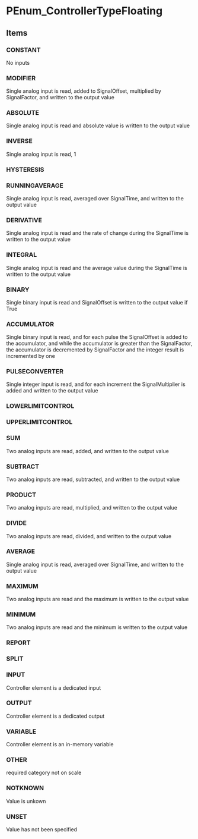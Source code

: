 # PEnum_ControllerTypeFloating

## Items

### CONSTANT
No inputs

### MODIFIER
Single analog input is read, added to SignalOffset, multiplied by SignalFactor, and written to the output value

### ABSOLUTE
Single analog input is read and absolute value is written to the output value

### INVERSE
Single analog input is read, 1

### HYSTERESIS


### RUNNINGAVERAGE
Single analog input is read, averaged over SignalTime, and written to the output value

### DERIVATIVE
Single analog input is read and the rate of change during the SignalTime is written to the output value

### INTEGRAL
Single analog input is read and the average value during the SignalTime is written to the output value

### BINARY
Single binary input is read and SignalOffset is written to the output value if True

### ACCUMULATOR
Single binary input is read, and for each pulse the SignalOffset is added to the accumulator, and while the accumulator is greater than the SignalFactor, the accumulator is decremented by SignalFactor and the integer result is incremented by one

### PULSECONVERTER
Single integer input is read, and for each increment the SignalMultiplier is added and written to the output value

### LOWERLIMITCONTROL


### UPPERLIMITCONTROL


### SUM
Two analog inputs are read, added, and written to the output value

### SUBTRACT
Two analog inputs are read, subtracted, and written to the output value

### PRODUCT
Two analog inputs are read, multiplied, and written to the output value

### DIVIDE
Two analog inputs are read, divided, and written to the output value

### AVERAGE
Single analog input is read, averaged over SignalTime, and written to the output value

### MAXIMUM
Two analog inputs are read and the maximum is written to the output value

### MINIMUM
Two analog inputs are read and the minimum is written to the output value

### REPORT


### SPLIT


### INPUT
Controller element is a dedicated input

### OUTPUT
Controller element is a dedicated output

### VARIABLE
Controller element is an in-memory variable

### OTHER
required category not on scale

### NOTKNOWN
Value is unkown

### UNSET
Value has not been specified
